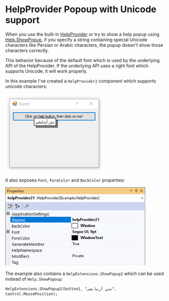 ﻿# HelpProvider Popoup with Unicode support

When you use the built-in [HelpProvider](https://docs.microsoft.com/en-us/dotnet/api/system.windows.forms.helpprovider?view=net-5.0&WT.mc_id=DT-MVP-5003235) or try to show a help popup using [Help.ShowPopup](https://docs.microsoft.com/en-us/dotnet/api/system.windows.forms.help.showpopup?view=net-5.0&WT.mc_id=DT-MVP-5003235), if you specify a string containing special Unicode characters like Persian or Arabic characters, the popup doesn't show those characters correctly.

This behavior because of the default font which is used by the underlying API of the HelpProvider. If the underlying API uses a right font which supports Unicode, it will work properly. 

In this example I've created a `HelpProvider2` component which supports unicode characters:

![HelpProvider2.png](HelpProvider2.png)


It also exposes `Font`, `ForeColor` and `BackColor` properties:

![HelpProvider2Properties.png](HelpProvider2Properties.png)

The example also contains a `HelpExtensions.ShowPopup2` which can be used instead of `Help.ShowPopoup`:

    HelpExtensions.ShowPopup2(button1, "متن آزمایشی", Control.MousePosition);

